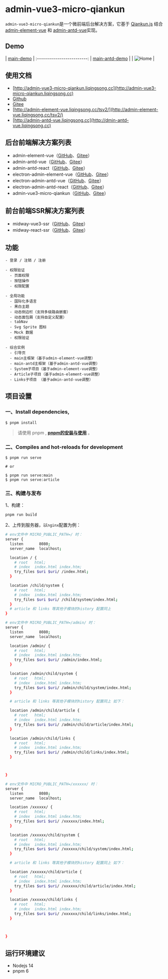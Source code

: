 # admin-vue3-micro-qiankun

`admin-vue3-micro-qiankun`是一个微前端后台解决方案，它基于 [Qiankun.js](https://qiankun.umijs.org/) 结合 [admin-element-vue](http://admin-element-vue.liqingsong.cc/) 和 [admin-antd-vue](http://admin-antd-vue.liqingsong.cc)实现。

## Demo

| [main-demo](http://main-demo.admin-vue3-micro-qiankun.liqingsong.cc/) |
:-------------------------:
| [main-antd-demo](http://main-antd-demo.admin-vue3-micro-qiankun.liqingsong.cc/) |
| ![Home](http://admin-vue3-micro-qiankun.liqingsong.cc/images/index.png) |

## 使用文档

- [http://admin-vue3-micro-qiankun.liqingsong.cc](http://admin-vue3-micro-qiankun.liqingsong.cc)
- [Github](https://github.com/lqsong/admin-vue3-micro-qiankun)
- [Gitee](https://gitee.com/lqsong/admin-vue3-micro-qiankun)
- [http://admin-element-vue.liqingsong.cc/tsv2/](http://admin-element-vue.liqingsong.cc/tsv2/)
- [http://admin-antd-vue.liqingsong.cc](http://dmin-antd-vue.liqingsong.cc)

## 后台前端解决方案列表

- admin-element-vue（[GitHub](https://github.com/lqsong/admin-element-vue)、[Gitee](https://gitee.com/lqsong/admin-element-vue)）
- admin-antd-vue（[GitHub](https://github.com/lqsong/admin-antd-vue)、[Gitee](https://gitee.com/lqsong/admin-antd-vue)）
- admin-antd-react（[GitHub](https://github.com/lqsong/admin-antd-react)、[Gitee](https://gitee.com/lqsong/admin-antd-react)）
- electron-admin-element-vue（[GitHub](https://github.com/lqsong/electron-admin-element-vue)、[Gitee](https://gitee.com/lqsong/electron-admin-element-vue)）
- electron-admin-antd-vue（[GitHub](https://github.com/lqsong/electron-admin-antd-vue)、[Gitee](https://gitee.com/lqsong/electron-admin-antd-vue)）
- electron-admin-antd-react（[GitHub](https://github.com/lqsong/electron-admin-antd-react)、[Gitee](https://gitee.com/lqsong/electron-admin-antd-react)）
- admin-vue3-micro-qiankun（[GitHub](https://github.com/lqsong/admin-vue3-micro-qiankun)、[Gitee](https://gitee.com/lqsong/admin-vue3-micro-qiankun)）

## 前台前端SSR解决方案列表

- midway-vue3-ssr（[GitHub](https://github.com/lqsong/midway-vue3-ssr)、[Gitee](https://gitee.com/lqsong/midway-vue3-ssr)）
- midway-react-ssr（[GitHub](https://github.com/lqsong/midway-react-ssr)、[Gitee](https://gitee.com/lqsong/midway-react-ssr)）

## 功能

```
- 登录 / 注销 / 注册

- 权限验证
  - 页面权限
  - 按钮操作
  - 权限配置

- 全局功能
  - 国际化多语言
  - 黑白主题
  - 动态侧边栏（支持多级路由嵌套）
  - 动态面包屑（支持自定义配置）
  - tabNav
  - Svg Sprite 图标
  - Mock 数据
  - 权限验证

- 综合实例
  - 引导页
  - main主框架（基于admin-element-vue调整）
  - main-antd主框架（基于admin-antd-vue调整）
  - System子项目（基于admin-element-vue调整）
  - Article子项目（基于admin-element-vue调整）
  - Links子项目 （基于admin-antd-vue调整）
```

## 项目设置

### 一、Install dependencies,

```
$ pnpm install
```

> 请使用 pnpm , **[pnpm的安装与使用](http://liqingsong.cc/article/detail/26)** 。

### 二、Compiles and hot-reloads for development

```
$ pnpm run serve

# or

$ pnpm run serve:main
$ pnpm run serve:article
```

### 三、构建与发布

1、构建：

```sh
pnpm run build
```

2、上传到服务器，以`nginx`配置为例：

```sh
# env文件中 MICRO_PUBLIC_PATH=/ 时：
server {
  listen       8080;
  server_name  localhost;

  location / {
    # root   html;
    # index  index.html index.htm;
    try_files $uri $uri/ /index.html;
  }

  location /child/system {
    # root   html;
    # index  index.html index.htm;
    try_files $uri $uri/ /child/system/index.html;
  }
  # article 和 links 等其他子模块的history 配置同上
}

```

```sh
# env文件中 MICRO_PUBLIC_PATH=/admin/ 时：
server {
  listen       8080;
  server_name  localhost;

  location /admin/ {
    # root   html;
    # index  index.html index.htm;
    try_files $uri $uri/ /admin/index.html;
  }

  location /admin/child/system {
    # root   html;
    # index  index.html index.htm;
    try_files $uri $uri/ /admin/child/system/index.html;
  }

  # article 和 links 等其他子模块的history 配置同上 如下：

  location /admin/child/article {
    # root   html;
    # index  index.html index.htm;
    try_files $uri $uri/ /admin/child/article/index.html;
  }

  location /admin/child/links {
    # root   html;
    # index  index.html index.htm;
    try_files $uri $uri/ /admin/child/links/index.html;
  }



}

```

```sh
# env文件中 MICRO_PUBLIC_PATH=/xxxxxx/ 时：
server {
  listen       8080;
  server_name  localhost;

  location /xxxxxx/ {
    # root   html;
    # index  index.html index.htm;
    try_files $uri $uri/ /xxxxxx/index.html;
  }

  location /xxxxxx/child/system {
    # root   html;
    # index  index.html index.htm;
    try_files $uri $uri/ /xxxxxx/child/system/index.html;
  }

  # article 和 links 等其他子模块的history 配置同上 如下：

  location /xxxxxx/child/article {
    # root   html;
    # index  index.html index.htm;
    try_files $uri $uri/ /xxxxxx/child/article/index.html;
  }

  location /xxxxxx/child/links {
    # root   html;
    # index  index.html index.htm;
    try_files $uri $uri/ /xxxxxx/child/links/index.html;
  }



}

```

## 运行环境建议

- Nodejs 14
- pnpm 6

